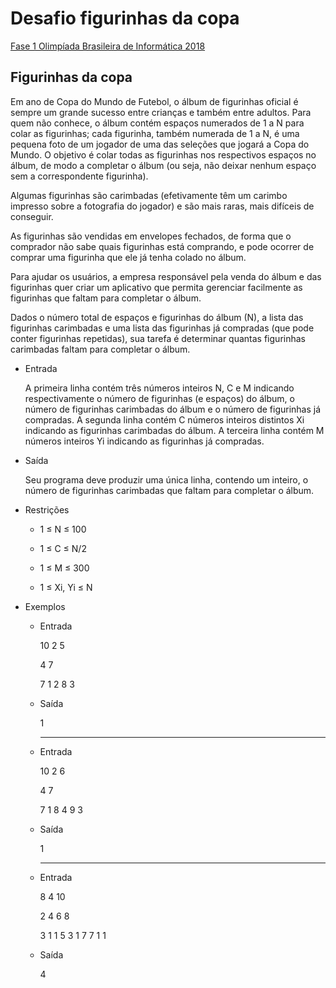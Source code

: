 # Desafio figurinhas da copa
[Fase 1 Olimpíada Brasileira de Informática 2018](https://olimpiada.ic.unicamp.br/pratique/ps/2018/f1/figurinhas/)
## Figurinhas da copa
Em ano de Copa do Mundo de Futebol, o álbum de figurinhas oficial é sempre um grande sucesso entre crianças e também entre adultos. Para quem não conhece, o álbum contém espaços numerados de 1 a N para colar as figurinhas; cada figurinha, também numerada de 1 a N, é uma pequena foto de um jogador de uma das seleções que jogará a Copa do Mundo. O objetivo é colar todas as figurinhas nos respectivos espaços no álbum, de modo a completar o álbum (ou seja, não deixar nenhum espaço sem a correspondente figurinha).

Algumas figurinhas são carimbadas (efetivamente têm um carimbo impresso sobre a fotografia do jogador) e são mais raras, mais difíceis de conseguir.

As figurinhas são vendidas em envelopes fechados, de forma que o comprador não sabe quais figurinhas está comprando, e pode ocorrer de comprar uma figurinha que ele já tenha colado no álbum.

Para ajudar os usuários, a empresa responsável pela venda do álbum e das figurinhas quer criar um aplicativo que permita gerenciar facilmente as figurinhas que faltam para completar o álbum.

Dados o número total de espaços e figurinhas do álbum (N), a lista das figurinhas carimbadas e uma lista das figurinhas já compradas (que pode conter figurinhas repetidas), sua tarefa é determinar quantas figurinhas carimbadas faltam para completar o álbum.

- Entrada

  A primeira linha contém três números inteiros N, C e M indicando respectivamente o número de figurinhas (e espaços) do álbum, o número de figurinhas carimbadas do álbum e o número de figurinhas já compradas. A segunda linha contém C números inteiros distintos Xi indicando as figurinhas carimbadas do álbum. A terceira linha contém M números inteiros Yi indicando as figurinhas já compradas.

- Saída
  
  Seu programa deve produzir uma única linha, contendo um inteiro, o número de figurinhas carimbadas que faltam para completar o álbum.

- Restrições

  - 1 ≤ N ≤ 100

  - 1 ≤ C ≤ N/2

  - 1 ≤ M ≤ 300

  - 1 ≤ Xi, Yi ≤ N


- Exemplos

  - Entrada
    
    10 2 5
    
    4 7
    
    7 1 2 8 3
    
  - Saída
    
    1
    <hr>
  - Entrada
    
    10 2 6
    
    4 7
    
    7 1 8 4 9 3
    
  - Saída
    
    1
	<hr>
  - Entrada
    
     8 4 10

    2 4 6 8

    3 1 1 5 3 1 7 7 1 1
    
  - Saída
    
    4
	
